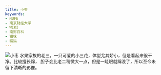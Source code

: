 ```yaml
---
title: 小枣
keywords:
- NUFE
- 南京财经大学
- WIKI
- 南财百科
- 猫咪
- 猫猫
---
```

![小枣](/mao/小枣.jpg)
水果家族的老三，一只可爱的小三花，体型尤其娇小，但是看起来很干净。比较擅长蹿，
胆子会比老二稍微大一点，但是一眨眼就蹿没了，所以至今未留下清晰的影像。